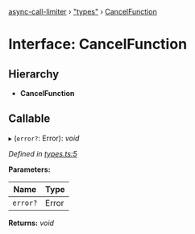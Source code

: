 [async-call-limiter](../README.md) › ["types"](../modules/_types_.md) › [CancelFunction](_types_.cancelfunction.md)

# Interface: CancelFunction

## Hierarchy

* **CancelFunction**

## Callable

▸ (`error?`: Error): *void*

*Defined in [types.ts:5](https://github.com/SpudNyk/async-call-limiter/blob/a5b269b/src/types.ts#L5)*

**Parameters:**

Name | Type |
------ | ------ |
`error?` | Error |

**Returns:** *void*
